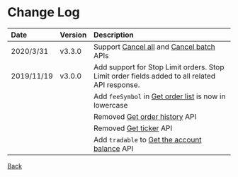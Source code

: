 # Change Log

| Date | Version | Description |
| :--- | :--- | :--- |
| 2020/3/31 | v3.3.0 | Support [Cancel all](auth/cancel-all.md) and [Cancel batch](auth/cancel-batch.md) APIs |
| 2019/11/19 | v3.0.0 | Add support for Stop Limit orders. Stop Limit order fields added to all related API response. |
|  |  | Add `feeSymbol` in [Get order list](auth/order-list.md) is now in lowercase |
|  |  | Removed [Get order history](https://github.com/bitoex/bitopro-offical-api-docs/tree/4e517f87fc80b7ee1a9b76f418e73d48ac1cc229/v3/rest/auth/history.md) API |
|  |  | Removed [Get ticker](https://github.com/bitoex/bitopro-offical-api-docs/tree/4e517f87fc80b7ee1a9b76f418e73d48ac1cc229/v3/rest/open/ticker.md) API |
|  |  | Add `tradable` to [Get the account balance](auth/account-balance.md) API |

[Back](rest.md)


